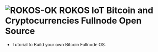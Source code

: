 ![ROKOS-OK](http://i.imgur.com/WHN1JGF.png)
ROKOS IoT Bitcoin and Cryptocurrencies Fullnode Open Source
=========================== 
* Tutorial to Build your own Bitcoin Fullnode OS.
